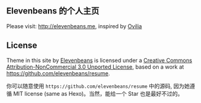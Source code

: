 ## Elevenbeans 的个人主页

Please visit: <http://elevenbeans.me>, inspired by [Ovilia](https://github.com/Ovilia)

## License

Theme in this site</span> by <a href="https://github.com/elevenbeans">Elevenbeans</a> is licensed under a <a rel="license" href="http://creativecommons.org/licenses/by-nc/3.0/">Creative Commons Attribution-NonCommercial 3.0 Unported License</a>, based on a work at <a href="http://github.com/ovilia/blog">https://github.com/elevenbeans/resume</a>.

你可以随意使用 `https://github.com/elevenbeans/resume` 中的源码, 因为她遵循 MIT license (same as Hexo)。当然，能给一个 Star 也是最好不过的。
